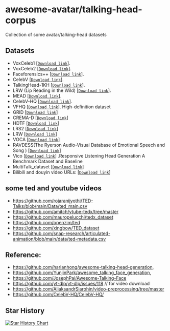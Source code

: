 # awesome-avatar/talking-head-corpus
Collection of some avatar/talking-head datasets

## Datasets

- VoxCeleb1 [[`Download link`](https://www.robots.ox.ac.uk/~vgg/data/voxceleb/vox1.html)].
- VoxCeleb2 [[`Download link`](https://www.robots.ox.ac.uk/~vgg/data/voxceleb/vox2.html)].
- Faceforensics++ [[`Download link`](https://github.com/ondyari/FaceForensics)].
- CelebV [[`Download link`](https://drive.google.com/file/d/1jQ6d76T5GQuvQH4dq8_Wq1T0cxvN0_xp/view)].
- TalkingHead-1KH [[`Download link`](https://github.com/deepimagination/TalkingHead-1KH)].
- LRW (Lip Reading in the Wild) [[`Download link`](https://www.robots.ox.ac.uk/~vgg/data/lip_reading/lrw1.html)].
- MEAD [[`Download link`](https://github.com/uniBruce/Mead)].
- CelebV-HQ [[`Download link`](https://github.com/CelebV-HQ/CelebV-HQ)].
- VFHQ [[`Download link`](https://liangbinxie.github.io/projects/vfhq/)]. High-definition dataset
- GRID [[`Download link`](https://spandh.dcs.shef.ac.uk//avlombard/)]
- CREMA-D [[`Download link`](https://github.com/CheyneyComputerScience/CREMA-D)]
- HDTF [[`Download link`](https://github.com/MRzzm/HDTF)]
- LRS2 [[`Download link`](https://www.robots.ox.ac.uk/~vgg/data/lip_reading/lrs2.html)]
- LRW [[`Download link`](https://www.robots.ox.ac.uk/~vgg/data/lip_reading/lrw1.html)]
- VOCA [[`Download link`](https://voca.is.tue.mpg.de/)]
- RAVDESS(The Ryerson Audio-Visual Database of Emotional Speech and Song ) [[`Download link`](https://zenodo.org/records/1188976#.Xpaa3i-caAP)]
- Vico  [[`Download link`](https://project.mhzhou.com/vico/)] .Responsive Listening Head Generation
A Benchmark Dataset and Baseline
- MultiTalk_dataset  [[`Download link`](https://github.com/postech-ami/MultiTalk/tree/main/MultiTalk_dataset)]
- Bilibili and douyin video URLs: [[`Download link`](https://github.com/postech-ami/MultiTalk/tree/main/MultiTalk_dataset)]

## some ted and youtube videos
- https://github.com/rojaranijyothi/TED-Talks/blob/main/Data/ted_main.csv
- https://github.com/amitch/ytube-tedx/tree/master
- https://github.com/mauropelucchi/tedx_dataset
- https://github.com/openzim/ted
- https://github.com/xingbow/TED_dataset
- https://github.com/snap-research/articulated-animation/blob/main/data/ted-metadata.csv


## Reference:
- https://github.com/harlanhong/awesome-talking-head-generation, 
- https://github.com/YunjinPark/awesome_talking_face_generation, 
- https://github.com/JosephPai/Awesome-Talking-Face
- https://github.com/yt-dlp/yt-dlp/issues/118 // for video download
- https://github.com/AliaksandrSiarohin/video-preprocessing/tree/master
- https://github.com/CelebV-HQ/CelebV-HQ/

## Star History

[![Star History Chart](https://api.star-history.com/svg?repos=taichuai/awesome-talking-head-corpus&type=Date)](https://star-history.com/#taichuai/awesome-talking-head-corpus&Date)
